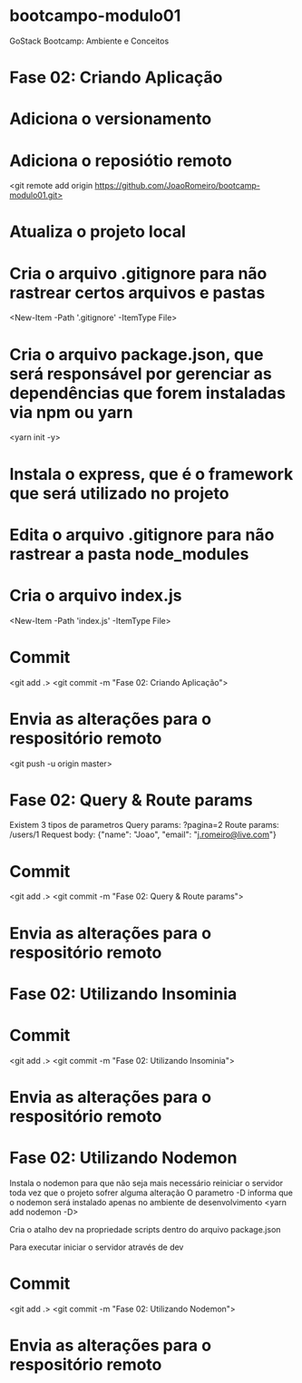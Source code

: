 # bootcampo-modulo01
GoStack Bootcamp: Ambiente e Conceitos

# Fase 02: Criando Aplicação
<mkdir modulo01>
<cd mkdir modulo01>

# Adiciona o versionamento
<git init>

# Adiciona o reposiótio remoto
<git remote add origin https://github.com/JoaoRomeiro/bootcamp-modulo01.git>

# Atualiza o projeto local
<git pull origin master>

# Cria o arquivo .gitignore para não rastrear certos arquivos e pastas
<New-Item -Path '.gitignore' -ItemType File>

# Cria o arquivo package.json, que será responsável por gerenciar as dependências que forem instaladas via npm ou yarn
<yarn init -y>

# Instala o express, que é o framework que será utilizado no projeto
<yarn add express> 

# Edita o arquivo .gitignore para não rastrear a pasta node_modules

# Cria o arquivo index.js
<New-Item -Path 'index.js' -ItemType File>

# Commit
<git add .>
<git commit -m "Fase 02: Criando Aplicação">

# Envia as alterações para o respositório remoto
<git push -u origin master>

# Fase 02: Query & Route params

Existem 3 tipos de parametros
Query params: ?pagina=2
Route params: /users/1
Request body: {"name": "Joao", "email": "j.romeiro@live.com"}

# Commit
<git add .>
<git commit -m "Fase 02: Query & Route params">

# Envia as alterações para o respositório remoto
<git push>

# Fase 02: Utilizando Insominia

# Commit
<git add .>
<git commit -m "Fase 02: Utilizando Insominia">

# Envia as alterações para o respositório remoto
<git push>

# Fase 02: Utilizando Nodemon

Instala o nodemon para que não seja mais necessário reiniciar o servidor toda vez que o projeto sofrer alguma alteração
O parametro -D informa que o nodemon será instalado apenas no ambiente de desenvolvimento
<yarn add nodemon -D>

Cria o atalho dev na propriedade scripts dentro do arquivo package.json

Para executar iniciar o servidor através de dev
<yarn dev>

# Commit
<git add .>
<git commit -m "Fase 02: Utilizando Nodemon">

# Envia as alterações para o respositório remoto
<git push>